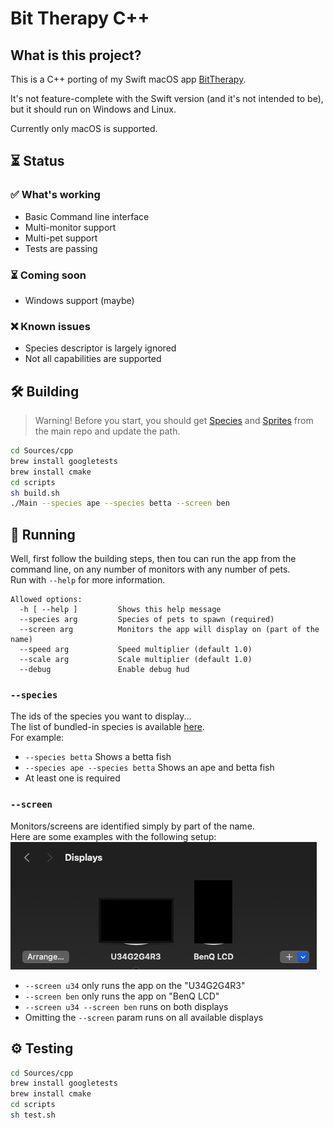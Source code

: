 # Bit Therapy C++

## What is this project?
This is a C++ porting of my Swift macOS app [BitTherapy](https://apps.apple.com/app/desktop-pets/id1575542220).

It's not feature-complete with the Swift version (and it's not intended to be), but it should run on Windows and Linux.

Currently only macOS is supported.

## ⏳ Status

### ✅ What's working
* Basic Command line interface
* Multi-monitor support
* Multi-pet support
* Tests are passing

### ⏳ Coming soon
* Windows support (maybe)

### ❌ Known issues
* Species descriptor is largely ignored
* Not all capabilities are supported

## 🛠️ Building 
> Warning!
> Before you start, you should get [Species](https://github.com/curzel-it/bit-therapy/tree/main/Species) and [Sprites](https://github.com/curzel-it/bit-therapy/tree/main/PetsAssets) from the main repo and update the path.

```bash
cd Sources/cpp
brew install googletests
brew install cmake
cd scripts
sh build.sh
./Main --species ape --species betta --screen ben
```

## 🚀 Running
Well, first follow the building steps, then tou can run the app from the command line, on any number of monitors with any number of pets.<br>
Run with `--help` for more information.

```
Allowed options:
  -h [ --help ]         Shows this help message
  --species arg         Species of pets to spawn (required)
  --screen arg          Monitors the app will display on (part of the name)
  --speed arg           Speed multiplier (default 1.0)
  --scale arg           Scale multiplier (default 1.0)
  --debug               Enable debug hud
```

### `--species`
The ids of the species you want to display...<br>
The list of bundled-in species is available [here](https://github.com/curzel-it/bit-therapy/tree/main/Species).<br>
For example:
* `--species betta` Shows a betta fish
* `--species ape --species betta` Shows an ape and betta fish
* At least one is required

### `--screen`
Monitors/screens are identified simply by part of the name.<br>
Here are some examples with the following setup:<br>
![Screenshot of Settings > Displays](docs/displays.png)<br>
* `--screen u34` only runs the app on the "U34G2G4R3"
* `--screen ben` only runs the app on "BenQ LCD"
* `--screen u34 --screen ben` runs on both displays
* Omitting the `--screen` param runs on all available displays

## ⚙️ Testing
```bash
cd Sources/cpp
brew install googletests
brew install cmake
cd scripts
sh test.sh
```